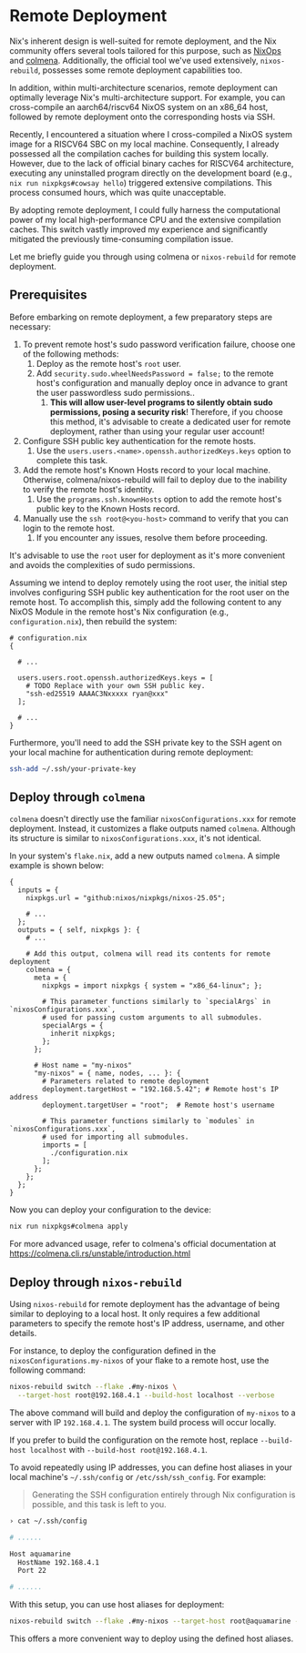 # Remote Deployment

Nix's inherent design is well-suited for remote deployment, and the Nix community offers
several tools tailored for this purpose, such as [NixOps](https://github.com/NixOS/nixops)
and [colmena](https://github.com/zhaofengli/colmena). Additionally, the official tool
we've used extensively, `nixos-rebuild`, possesses some remote deployment capabilities
too.

In addition, within multi-architecture scenarios, remote deployment can optimally leverage
Nix's multi-architecture support. For example, you can cross-compile an aarch64/riscv64
NixOS system on an x86_64 host, followed by remote deployment onto the corresponding hosts
via SSH.

Recently, I encountered a situation where I cross-compiled a NixOS system image for a
RISCV64 SBC on my local machine. Consequently, I already possessed all the compilation
caches for building this system locally. However, due to the lack of official binary
caches for RISCV64 architecture, executing any uninstalled program directly on the
development board (e.g., `nix run nixpkgs#cowsay hello`) triggered extensive compilations.
This process consumed hours, which was quite unacceptable.

By adopting remote deployment, I could fully harness the computational power of my local
high-performance CPU and the extensive compilation caches. This switch vastly improved my
experience and significantly mitigated the previously time-consuming compilation issue.

Let me briefly guide you through using colmena or `nixos-rebuild` for remote deployment.

## Prerequisites

Before embarking on remote deployment, a few preparatory steps are necessary:

1. To prevent remote host's sudo password verification failure, choose one of the
   following methods:
   1. Deploy as the remote host's `root` user.
   2. Add `security.sudo.wheelNeedsPassword = false;` to the remote host's configuration
      and manually deploy once in advance to grant the user passwordless sudo
      permissions..
      1. **This will allow user-level programs to silently obtain sudo permissions, posing
         a security risk**! Therefore, if you choose this method, it's advisable to create
         a dedicated user for remote deployment, rather than using your regular user
         account!
2. Configure SSH public key authentication for the remote hosts.
   1. Use the `users.users.<name>.openssh.authorizedKeys.keys` option to complete this
      task.
3. Add the remote host's Known Hosts record to your local machine. Otherwise,
   colmena/nixos-rebuild will fail to deploy due to the inability to verify the remote
   host's identity.
   1. Use the `programs.ssh.knownHosts` option to add the remote host's public key to the
      Known Hosts record.
4. Manually use the `ssh root@<you-host>` command to verify that you can login to the
   remote host.
   1. If you encounter any issues, resolve them before proceeding.

It's advisable to use the `root` user for deployment as it's more convenient and avoids
the complexities of sudo permissions.

Assuming we intend to deploy remotely using the root user, the initial step involves
configuring SSH public key authentication for the root user on the remote host. To
accomplish this, simply add the following content to any NixOS Module in the remote host's
Nix configuration (e.g., `configuration.nix`), then rebuild the system:

```nix{6-9}
# configuration.nix
{

  # ...

  users.users.root.openssh.authorizedKeys.keys = [
    # TODO Replace with your own SSH public key.
    "ssh-ed25519 AAAAC3Nxxxxx ryan@xxx"
  ];

  # ...
}
```

Furthermore, you'll need to add the SSH private key to the SSH agent on your local machine
for authentication during remote deployment:

```bash
ssh-add ~/.ssh/your-private-key
```

## Deploy through `colmena`

`colmena` doesn't directly use the familiar `nixosConfigurations.xxx` for remote
deployment. Instead, it customizes a flake outputs named `colmena`. Although its structure
is similar to `nixosConfigurations.xxx`, it's not identical.

In your system's `flake.nix`, add a new outputs named `colmena`. A simple example is shown
below:

```nix{11-34}
{
  inputs = {
    nixpkgs.url = "github:nixos/nixpkgs/nixos-25.05";

    # ...
  };
  outputs = { self, nixpkgs }: {
    # ...

    # Add this output, colmena will read its contents for remote deployment
    colmena = {
      meta = {
        nixpkgs = import nixpkgs { system = "x86_64-linux"; };

        # This parameter functions similarly to `specialArgs` in `nixosConfigurations.xxx`,
        # used for passing custom arguments to all submodules.
        specialArgs = {
          inherit nixpkgs;
        };
      };

      # Host name = "my-nixos"
      "my-nixos" = { name, nodes, ... }: {
        # Parameters related to remote deployment
        deployment.targetHost = "192.168.5.42"; # Remote host's IP address
        deployment.targetUser = "root";  # Remote host's username

        # This parameter functions similarly to `modules` in `nixosConfigurations.xxx`,
        # used for importing all submodules.
        imports = [
          ./configuration.nix
        ];
      };
    };
  };
}
```

Now you can deploy your configuration to the device:

```bash
nix run nixpkgs#colmena apply
```

For more advanced usage, refer to colmena's official documentation at
<https://colmena.cli.rs/unstable/introduction.html>

## Deploy through `nixos-rebuild`

Using `nixos-rebuild` for remote deployment has the advantage of being similar to
deploying to a local host. It only requires a few additional parameters to specify the
remote host's IP address, username, and other details.

For instance, to deploy the configuration defined in the `nixosConfigurations.my-nixos` of
your flake to a remote host, use the following command:

```bash
nixos-rebuild switch --flake .#my-nixos \
  --target-host root@192.168.4.1 --build-host localhost --verbose
```

The above command will build and deploy the configuration of `my-nixos` to a server with
IP `192.168.4.1`. The system build process will occur locally.

If you prefer to build the configuration on the remote host, replace
`--build-host localhost` with `--build-host root@192.168.4.1`.

To avoid repeatedly using IP addresses, you can define host aliases in your local
machine's `~/.ssh/config` or `/etc/ssh/ssh_config`. For example:

> Generating the SSH configuration entirely through Nix configuration is possible, and
> this task is left to you.

```bash
› cat ~/.ssh/config

# ......

Host aquamarine
  HostName 192.168.4.1
  Port 22

# ......
```

With this setup, you can use host aliases for deployment:

```bash
nixos-rebuild switch --flake .#my-nixos --target-host root@aquamarine --build-host root@aquamarine --verbose
```

This offers a more convenient way to deploy using the defined host aliases.
